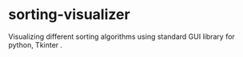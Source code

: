 # sorting-visualizer
Visualizing different sorting algorithms using standard GUI library for python, Tkinter .
